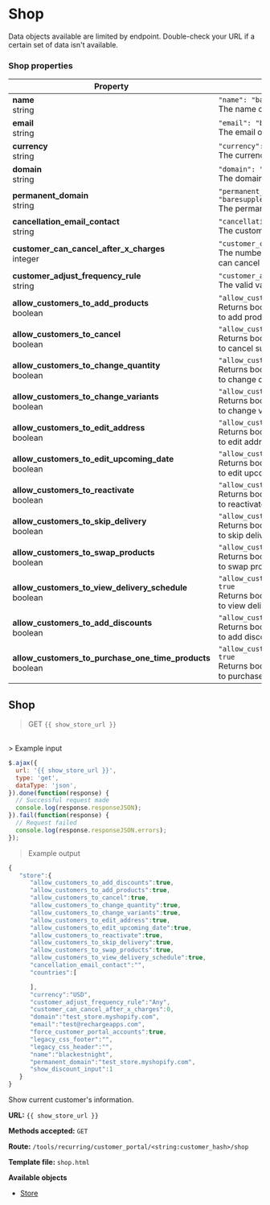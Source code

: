 # Shop

<aside class="notice">
  Data objects available are limited by endpoint. Double-check your URL if a certain set of data isn't available.
</aside>

### Shop properties

Property | Definition
--------- | -------
<b>name</b> <br> string| `"name": "baresupplements"`<br>  The name of shop.
<b>email</b> <br> string| `"email": "baresupplements.myshopify.com"`<br> The email of shop.
<b>currency</b> <br> string| `"currency": "USD"`<br> The currency of shop.
<b>domain</b> <br> string| `"domain": "baresupplements.com"`<br> The domain of shop.
<b>permanent_domain</b> <br> string|  `"permanent_domain": "baresupplements.myshopify.com"` <br> The permanent domain of shop.
<b>cancellation_email_contact</b>  <br> string|  `"cancellation_email_contact": ` <br> The customer cancellation email.
<b>customer_can_cancel_after_x_charges</b> <br> integer| `"customer_can_cancel_after_x_charges": 0`<br>  The number of charges after which the customer can cancel the subscription.
<b>customer_adjust_frequency_rule</b> <br> string| `"customer_adjust_frequency_rule": "any"`<br> The valid values are “any”, “limited”, “prohibited”.
<b>allow_customers_to_add_products</b> <br> boolean| `"allow_customers_to_add_products": true`<br> Returns boolean checking if store allows customers to add products.
<b>allow_customers_to_cancel</b> <br> boolean| `"allow_customers_to_cancel": true`<br> Returns boolean checking if store allows customers to cancel subscription.
<b>allow_customers_to_change_quantity</b> <br> boolean| `"allow_customers_to_change_quantity": true`<br> Returns boolean checking if store allows customers to change quantity.
<b>allow_customers_to_change_variants</b> <br> boolean| `"allow_customers_to_change_variants": true`<br> Returns boolean checking if store allows customers to change variants.
<b>allow_customers_to_edit_address</b> <br> boolean|  `"allow_customers_to_edit_address": true` <br> Returns boolean checking if store allows customers to edit address.
<b>allow_customers_to_edit_upcoming_date</b>  <br> boolean|  `"allow_customers_to_edit_upcoming_date": 12` <br> Returns boolean checking if store allows customers to edit upcoming date.
<b>allow_customers_to_reactivate</b> <br> boolean| `"allow_customers_to_reactivate": true`<br> Returns boolean checking if store allows customers to reactivate subscription.
<b>allow_customers_to_skip_delivery</b> <br> boolean| `"allow_customers_to_skip_delivery": true`<br> Returns boolean checking if store allows customers to skip delivery.
<b>allow_customers_to_swap_products</b> <br> boolean| `"allow_customers_to_swap_products": true`<br> Returns boolean checking if store allows customers to swap products.
<b>allow_customers_to_view_delivery_schedule</b> <br> boolean| `"allow_customers_to_view_delivery_schedule": true`<br> Returns boolean checking if store allows customers to view delivery schedule.
<b>allow_customers_to_add_discounts</b> <br> boolean| `"allow_customers_to_add_discounts": true`<br> Returns boolean checking if store allows customers to add discount.
<b>allow_customers_to_purchase_one_time_products</b> <br> boolean| `"allow_customers_to_purchase_one_time_products": true`<br> Returns boolean checking if store allows customers to purchase one time products.

## Shop

> GET `{{ show_store_url }}`
<br>
> Example input

```javascript
$.ajax({
  url: '{{ show_store_url }}',
  type: 'get',
  dataType: 'json',
}).done(function(response) {
  // Successful request made
  console.log(response.responseJSON);
}).fail(function(response) {
  // Request failed
  console.log(response.responseJSON.errors);
});

```

> Example output

```javascript
{  
   "store":{  
      "allow_customers_to_add_discounts":true,
      "allow_customers_to_add_products":true,
      "allow_customers_to_cancel":true,
      "allow_customers_to_change_quantity":true,
      "allow_customers_to_change_variants":true,
      "allow_customers_to_edit_address":true,
      "allow_customers_to_edit_upcoming_date":true,
      "allow_customers_to_reactivate":true,
      "allow_customers_to_skip_delivery":true,
      "allow_customers_to_swap_products":true,
      "allow_customers_to_view_delivery_schedule":true,
      "cancellation_email_contact":"",
      "countries":[  

      ],
      "currency":"USD",
      "customer_adjust_frequency_rule":"Any",
      "customer_can_cancel_after_x_charges":0,
      "domain":"test_store.myshopify.com",
      "email":"test@rechargeapps.com",
      "force_customer_portal_accounts":true,
      "legacy_css_footer":"",
      "legacy_css_header":"",
      "name":"blackestnight",
      "permanent_domain":"test_store.myshopify.com",
      "show_discount_input":1
   }
}
```

Show current customer's information.

**URL:** `{{ show_store_url }}`

**Methods accepted:** `GET`

**Route:** `/tools/recurring/customer_portal/<string:customer_hash>/shop`

**Template file:** `shop.html`

**Available objects**

* [Store](Theme-objects%3A-Store)